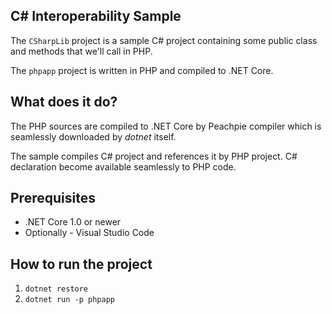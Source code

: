 ## C# Interoperability Sample

The `CSharpLib` project is a sample C# project containing some public class and methods that we'll call in PHP.

The `phpapp` project is written in PHP and compiled to .NET Core.

## What does it do?

The PHP sources are compiled to .NET Core by Peachpie compiler which is seamlessly downloaded by *dotnet* itself.

The sample compiles C# project and references it by PHP project. C# declaration become available seamlessly to PHP code.

## Prerequisites

- .NET Core 1.0 or newer
- Optionally - Visual Studio Code 

## How to run the project

1. `dotnet restore`
2. `dotnet run -p phpapp`
